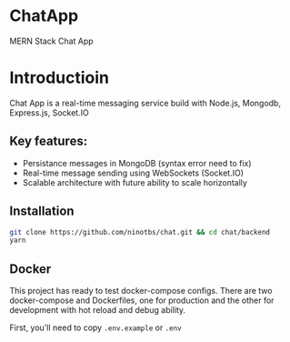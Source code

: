 # ChatApp
MERN Stack Chat App

# Introductioin
Chat App is a real-time messaging service build with Node.js, Mongodb, Express.js, Socket.IO

## Key features:
* Persistance messages in MongoDB (syntax error need to fix)
* Real-time message sending using WebSockets (Socket.IO)
* Scalable architecture with future ability to scale horizontally

## Installation
```bash
git clone https://github.com/ninotbs/chat.git && cd chat/backend
yarn
````

## Docker
This project has ready to test docker-compose configs.
There are two docker-compose and Dockerfiles, one for production and the other for development with hot reload and debug ability.

First, you'll need to copy `.env.example` or `.env`
